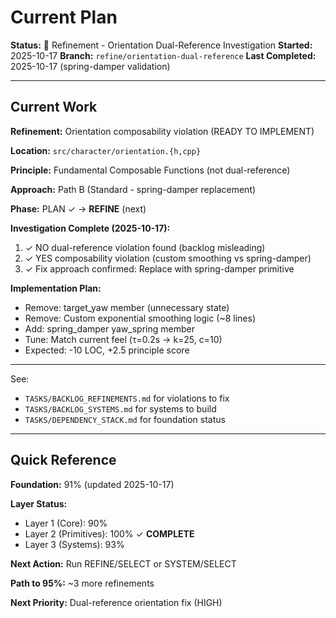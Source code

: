 # Current Plan

**Status:** 🔧 Refinement - Orientation Dual-Reference Investigation
**Started:** 2025-10-17
**Branch:** `refine/orientation-dual-reference`
**Last Completed:** 2025-10-17 (spring-damper validation)

---

## Current Work

**Refinement:** Orientation composability violation (READY TO IMPLEMENT)

**Location:** `src/character/orientation.{h,cpp}`

**Principle:** Fundamental Composable Functions (not dual-reference)

**Approach:** Path B (Standard - spring-damper replacement)

**Phase:** PLAN ✓ → **REFINE** (next)

**Investigation Complete (2025-10-17):**
1. ✓ NO dual-reference violation found (backlog misleading)
2. ✓ YES composability violation (custom smoothing vs spring-damper)
3. ✓ Fix approach confirmed: Replace with spring-damper primitive

**Implementation Plan:**
- Remove: target_yaw member (unnecessary state)
- Remove: Custom exponential smoothing logic (~8 lines)
- Add: spring_damper yaw_spring member
- Tune: Match current feel (τ=0.2s → k=25, c=10)
- Expected: -10 LOC, +2.5 principle score

---

See:
- `TASKS/BACKLOG_REFINEMENTS.md` for violations to fix
- `TASKS/BACKLOG_SYSTEMS.md` for systems to build
- `TASKS/DEPENDENCY_STACK.md` for foundation status

---

## Quick Reference

**Foundation:** 91% (updated 2025-10-17)

**Layer Status:**
- Layer 1 (Core): 90%
- Layer 2 (Primitives): 100% ✓ **COMPLETE**
- Layer 3 (Systems): 93%

**Next Action:** Run REFINE/SELECT or SYSTEM/SELECT

**Path to 95%:** ~3 more refinements

**Next Priority:** Dual-reference orientation fix (HIGH)
